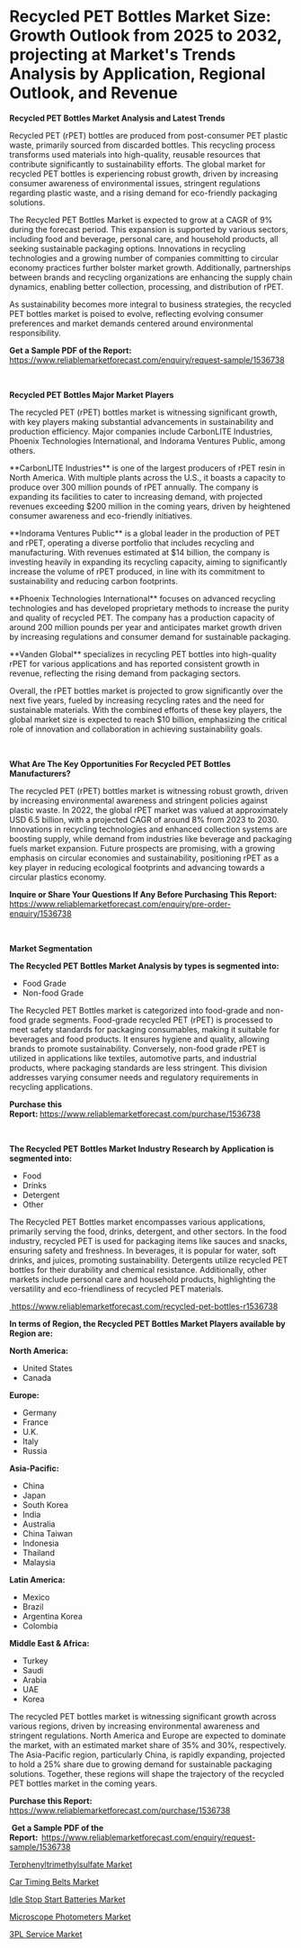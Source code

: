 <p><h1>Recycled PET Bottles Market Size: Growth Outlook from 2025 to 2032, projecting at Market's Trends Analysis by Application, Regional Outlook, and Revenue</h1></p><p><strong>Recycled PET Bottles Market Analysis and Latest Trends</strong></p>
<p><p>Recycled PET (rPET) bottles are produced from post-consumer PET plastic waste, primarily sourced from discarded bottles. This recycling process transforms used materials into high-quality, reusable resources that contribute significantly to sustainability efforts. The global market for recycled PET bottles is experiencing robust growth, driven by increasing consumer awareness of environmental issues, stringent regulations regarding plastic waste, and a rising demand for eco-friendly packaging solutions.</p><p>The Recycled PET Bottles Market is expected to grow at a CAGR of 9% during the forecast period. This expansion is supported by various sectors, including food and beverage, personal care, and household products, all seeking sustainable packaging options. Innovations in recycling technologies and a growing number of companies committing to circular economy practices further bolster market growth. Additionally, partnerships between brands and recycling organizations are enhancing the supply chain dynamics, enabling better collection, processing, and distribution of rPET.</p><p>As sustainability becomes more integral to business strategies, the recycled PET bottles market is poised to evolve, reflecting evolving consumer preferences and market demands centered around environmental responsibility.</p></p>
<p><strong>Get a Sample PDF of the Report:&nbsp;</strong> <a href="https://www.reliablemarketforecast.com/enquiry/request-sample/1536738?utm_campaign=1832&utm_medium=2&utm_source=Github&utm_content=ia&utm_term=30012025&utm_id=recycled-pet-bottles">https://www.reliablemarketforecast.com/enquiry/request-sample/1536738</a></p>
<p>&nbsp;</p>
<p><strong>Recycled PET Bottles Major Market Players</strong></p>
<p><p>The recycled PET (rPET) bottles market is witnessing significant growth, with key players making substantial advancements in sustainability and production efficiency. Major companies include CarbonLITE Industries, Phoenix Technologies International, and Indorama Ventures Public, among others. </p><p>**CarbonLITE Industries** is one of the largest producers of rPET resin in North America. With multiple plants across the U.S., it boasts a capacity to produce over 300 million pounds of rPET annually. The company is expanding its facilities to cater to increasing demand, with projected revenues exceeding $200 million in the coming years, driven by heightened consumer awareness and eco-friendly initiatives.</p><p>**Indorama Ventures Public** is a global leader in the production of PET and rPET, operating a diverse portfolio that includes recycling and manufacturing. With revenues estimated at $14 billion, the company is investing heavily in expanding its recycling capacity, aiming to significantly increase the volume of rPET produced, in line with its commitment to sustainability and reducing carbon footprints.</p><p>**Phoenix Technologies International** focuses on advanced recycling technologies and has developed proprietary methods to increase the purity and quality of recycled PET. The company has a production capacity of around 200 million pounds per year and anticipates market growth driven by increasing regulations and consumer demand for sustainable packaging.</p><p>**Vanden Global** specializes in recycling PET bottles into high-quality rPET for various applications and has reported consistent growth in revenue, reflecting the rising demand from packaging sectors.</p><p>Overall, the rPET bottles market is projected to grow significantly over the next five years, fueled by increasing recycling rates and the need for sustainable materials. With the combined efforts of these key players, the global market size is expected to reach $10 billion, emphasizing the critical role of innovation and collaboration in achieving sustainability goals.</p></p>
<p>&nbsp;</p>
<p><strong>What Are The Key Opportunities For Recycled PET Bottles Manufacturers?</strong></p>
<p><p>The recycled PET (rPET) bottles market is witnessing robust growth, driven by increasing environmental awareness and stringent policies against plastic waste. In 2022, the global rPET market was valued at approximately USD 6.5 billion, with a projected CAGR of around 8% from 2023 to 2030. Innovations in recycling technologies and enhanced collection systems are boosting supply, while demand from industries like beverage and packaging fuels market expansion. Future prospects are promising, with a growing emphasis on circular economies and sustainability, positioning rPET as a key player in reducing ecological footprints and advancing towards a circular plastics economy.</p></p>
<p><strong>Inquire or Share Your Questions If Any Before Purchasing This Report:</strong> <a href="https://www.reliablemarketforecast.com/enquiry/pre-order-enquiry/1536738?utm_campaign=1832&utm_medium=2&utm_source=Github&utm_content=ia&utm_term=30012025&utm_id=recycled-pet-bottles">https://www.reliablemarketforecast.com/enquiry/pre-order-enquiry/1536738</a></p>
<p>&nbsp;</p>
<p><strong>Market Segmentation</strong></p>
<p><strong>The Recycled PET Bottles Market Analysis by types is segmented into:</strong></p>
<p><ul><li>Food Grade</li><li>Non-food Grade</li></ul></p>
<p><p>The Recycled PET Bottles market is categorized into food-grade and non-food grade segments. Food-grade recycled PET (rPET) is processed to meet safety standards for packaging consumables, making it suitable for beverages and food products. It ensures hygiene and quality, allowing brands to promote sustainability. Conversely, non-food grade rPET is utilized in applications like textiles, automotive parts, and industrial products, where packaging standards are less stringent. This division addresses varying consumer needs and regulatory requirements in recycling applications.</p></p>
<p><strong>Purchase this Report:&nbsp;</strong><a href="https://www.reliablemarketforecast.com/purchase/1536738?utm_campaign=1832&utm_medium=2&utm_source=Github&utm_content=ia&utm_term=30012025&utm_id=recycled-pet-bottles">https://www.reliablemarketforecast.com/purchase/1536738</a></p>
<p>&nbsp;</p>
<p><strong>The Recycled PET Bottles Market Industry Research by Application is segmented into:</strong></p>
<p><ul><li>Food</li><li>Drinks</li><li>Detergent</li><li>Other</li></ul></p>
<p><p>The Recycled PET Bottles market encompasses various applications, primarily serving the food, drinks, detergent, and other sectors. In the food industry, recycled PET is used for packaging items like sauces and snacks, ensuring safety and freshness. In beverages, it is popular for water, soft drinks, and juices, promoting sustainability. Detergents utilize recycled PET bottles for their durability and chemical resistance. Additionally, other markets include personal care and household products, highlighting the versatility and eco-friendliness of recycled PET materials.</p></p>
<p><a href="https://www.reliablemarketforecast.com/recycled-pet-bottles-r1536738?utm_campaign=1832&utm_medium=2&utm_source=Github&utm_content=ia&utm_term=30012025&utm_id=recycled-pet-bottles">&nbsp;https://www.reliablemarketforecast.com/recycled-pet-bottles-r1536738</a></p>
<p><strong>In terms of Region, the Recycled PET Bottles Market Players available by Region are:</strong></p>
<p>
    <p> <strong> North America: </strong>
        <ul>
            <li>United States</li>
            <li>Canada</li>
        </ul>
        </p> 
    <p> <strong> Europe: </strong>
        <ul>
            <li>Germany</li>
            <li>France</li>
            <li>U.K.</li>
            <li>Italy</li>
            <li>Russia</li>
        </ul>
        </p> 
    <p> <strong> Asia-Pacific: </strong>
        <ul>
            <li>China</li>
            <li>Japan</li>
            <li>South Korea</li>
            <li>India</li>
            <li>Australia</li>
            <li>China Taiwan</li>
            <li>Indonesia</li>
            <li>Thailand</li>
            <li>Malaysia</li>
        </ul>
        </p> 
    <p> <strong> Latin America: </strong>
        <ul>
            <li>Mexico</li>
            <li>Brazil</li>
            <li>Argentina Korea</li>
            <li>Colombia</li>
        </ul>
        </p> 
    <p> <strong> Middle East & Africa: </strong>
        <ul>
            <li>Turkey</li>
            <li>Saudi</li>
            <li>Arabia</li>
            <li>UAE</li>
            <li>Korea</li>
        </ul>
    </p>
    </p>
<p><p>The recycled PET bottles market is witnessing significant growth across various regions, driven by increasing environmental awareness and stringent regulations. North America and Europe are expected to dominate the market, with an estimated market share of 35% and 30%, respectively. The Asia-Pacific region, particularly China, is rapidly expanding, projected to hold a 25% share due to growing demand for sustainable packaging solutions. Together, these regions will shape the trajectory of the recycled PET bottles market in the coming years.</p></p>
<p><strong>Purchase this Report: </strong><a href="https://www.reliablemarketforecast.com/purchase/1536738?utm_campaign=1832&utm_medium=2&utm_source=Github&utm_content=ia&utm_term=30012025&utm_id=recycled-pet-bottles">https://www.reliablemarketforecast.com/purchase/1536738</a></p>
<p>&nbsp;<strong>Get a Sample PDF of the Report:&nbsp;&nbsp;</strong><a href="https://www.reliablemarketforecast.com/enquiry/request-sample/1536738?utm_campaign=1832&utm_medium=2&utm_source=Github&utm_content=ia&utm_term=30012025&utm_id=recycled-pet-bottles">https://www.reliablemarketforecast.com/enquiry/request-sample/1536738</a></p>
<p><strong></strong></p>
<p><p><a href="https://www.linkedin.com/pulse/terphenyltrimethylsulfate-market-size-growth-79-cagr-from-2025-n6uof?utm_campaign=1832&utm_medium=2&utm_source=Github&utm_content=ia&utm_term=30012025&utm_id=recycled-pet-bottles">Terphenyltrimethylsulfate Market</a></p><p><a href="https://github.com/WashimHussain441/Market-Research-Report-List-1/blob/main/car-timing-belts-market.md?utm_campaign=1832&utm_medium=2&utm_source=Github&utm_content=ia&utm_term=30012025&utm_id=recycled-pet-bottles">Car Timing Belts Market</a></p><p><a href="https://www.linkedin.com/pulse/projected-idle-stop-start-batteries-market-growth-79-cagr-zmprf?utm_campaign=1832&utm_medium=2&utm_source=Github&utm_content=ia&utm_term=30012025&utm_id=recycled-pet-bottles">Idle Stop Start Batteries Market</a></p><p><a href="https://www.linkedin.com/pulse/surfing-microscope-photometers-wave-riding-market-currents-m7bif?utm_campaign=1832&utm_medium=2&utm_source=Github&utm_content=ia&utm_term=30012025&utm_id=recycled-pet-bottles">Microscope Photometers Market</a></p><p><a href="https://github.com/SanjidaMahmud54/Market-Research-Report-List-1/blob/main/3pl-service-market.md?utm_campaign=1832&utm_medium=2&utm_source=Github&utm_content=ia&utm_term=30012025&utm_id=recycled-pet-bottles">3PL Service Market</a></p></p>